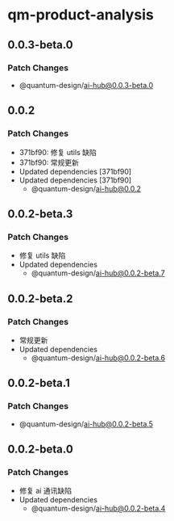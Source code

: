 # qm-product-analysis

## 0.0.3-beta.0

### Patch Changes

-   @quantum-design/ai-hub@0.0.3-beta.0

## 0.0.2

### Patch Changes

-   371bf90: 修复 utils 缺陷
-   371bf90: 常规更新
-   Updated dependencies [371bf90]
-   Updated dependencies [371bf90]
    -   @quantum-design/ai-hub@0.0.2

## 0.0.2-beta.3

### Patch Changes

-   修复 utils 缺陷
-   Updated dependencies
    -   @quantum-design/ai-hub@0.0.2-beta.7

## 0.0.2-beta.2

### Patch Changes

-   常规更新
-   Updated dependencies
    -   @quantum-design/ai-hub@0.0.2-beta.6

## 0.0.2-beta.1

### Patch Changes

-   @quantum-design/ai-hub@0.0.2-beta.5

## 0.0.2-beta.0

### Patch Changes

-   修复 ai 通讯缺陷
-   Updated dependencies
    -   @quantum-design/ai-hub@0.0.2-beta.4
